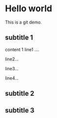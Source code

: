 # Hello world

This is a git demo.

##  subtitle 1
content 1
line1 ....

line2...

line3...

line4...


##  subtitle 2

##  subtitle 3
